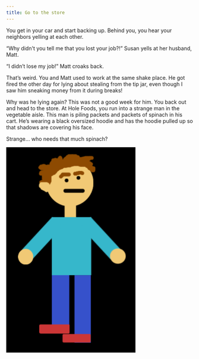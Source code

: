 ```yaml
---
title: Go to the store
---
```


You get in your car and start backing up. Behind you, you hear your neighbors yelling at each other. 

“Why didn't you tell me that you lost your job?!” Susan yells at her husband,
Matt. 

“I didn’t lose my job!” Matt croaks back. 

That’s weird. You and Matt used to work at the same shake place. He got fired the other day for lying about stealing from the tip jar, even though I saw him
sneaking money from it during breaks! 

Why was he lying again? This was not a good week for him. You back out and head to the store. At Hole Foods, you run into a strange man in the vegetable aisle. This man is piling packets and packets of spinach in his cart. He’s wearing a black oversized hoodie and has the hoodie pulled up so that shadows
are covering his face. 

Strange… who needs that much spinach?

![confusedyou](confusedyou.png) 

